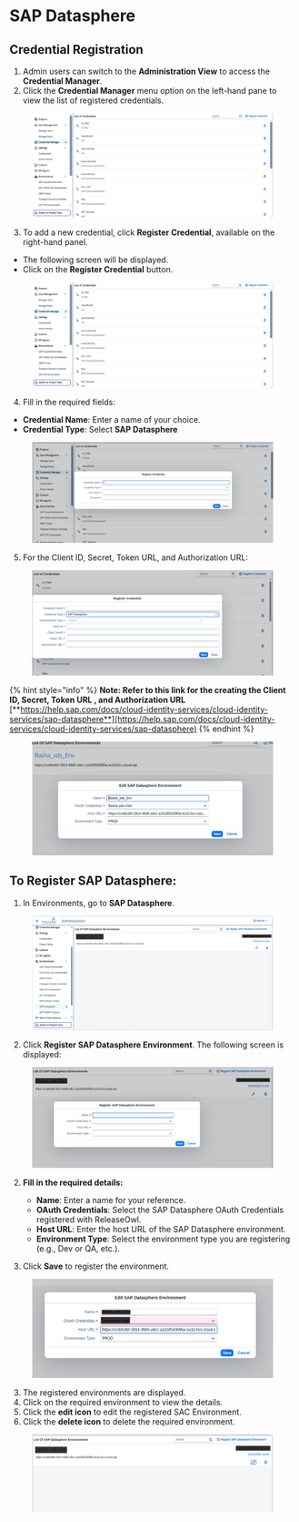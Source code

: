 # SAP Datasphere

## Credential Registration

1. Admin users can switch to the **Administration View** to access the **Credential Manager**.
2. Click the **Credential Manager** menu option on the left-hand pane to view the list of registered credentials.

<figure><img src="../.gitbook/assets/image (908).png" alt=""><figcaption></figcaption></figure>

3. To add a new credential, click **Register Credential**, available on the right-hand panel.

* The following screen will be displayed.
* Click on the **Register Credential** button.

<figure><img src="../.gitbook/assets/image (909).png" alt=""><figcaption></figcaption></figure>

4. Fill in the required fields:

* **Credential Name**: Enter a name of your choice.
* **Credential Type**: Select **SAP Datasphere**

<figure><img src="../.gitbook/assets/image (910).png" alt=""><figcaption></figcaption></figure>

5. For the Client ID, Secret, Token URL, and Authorization URL:

<figure><img src="../.gitbook/assets/image (22).png" alt=""><figcaption></figcaption></figure>

{% hint style="info" %}
**Note: Refer to this link for the creating the Client ID, Secret, Token URL , and Authorization URL** [**https://help.sap.com/docs/cloud-identity-services/cloud-identity-services/sap-datasphere**](https://help.sap.com/docs/cloud-identity-services/cloud-identity-services/sap-datasphere)
{% endhint %}



<figure><img src="../.gitbook/assets/image (911).png" alt=""><figcaption></figcaption></figure>

## **To Register SAP Datasphere:**

1. In Environments, go to **SAP Datasphere**.

<figure><img src="../.gitbook/assets/image (17).png" alt=""><figcaption></figcaption></figure>

2. Click **Register SAP Datasphere Environment**. The following screen is displayed:

<figure><img src="../.gitbook/assets/image (19).png" alt=""><figcaption></figcaption></figure>

2.  **Fill in the required details:**

    * **Name**: Enter a name for your reference.
    * **OAuth Credentials**: Select the SAP Datasphere OAuth Credentials registered with ReleaseOwl.
    * **Host URL**: Enter the host URL of the SAP Datasphere environment.
    * **Environment Type**: Select the environment type you are registering (e.g., Dev or QA, etc.).


3. Click **Save** to register the environment.

<figure><img src="../.gitbook/assets/image (20).png" alt=""><figcaption></figcaption></figure>

3. The registered environments are displayed.
4. Click on the required environment to view the details.
5. Click the **edit icon** to edit the registered SAC Environment.
6. Click the **delete icon** to delete the required environment.

<figure><img src="../.gitbook/assets/image (21).png" alt=""><figcaption></figcaption></figure>

